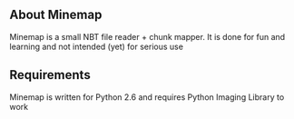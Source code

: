 ## About Minemap

Minemap is a small NBT file reader + chunk mapper. It is done for fun and learning and not intended (yet) for serious use

## Requirements

Minemap is written for Python 2.6 and requires Python Imaging Library to work